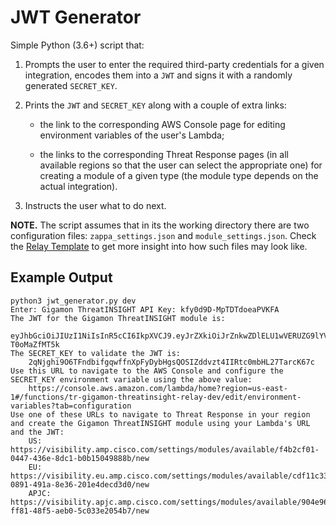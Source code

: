 # JWT Generator

Simple Python (3.6+) script that:

1. Prompts the user to enter the required third-party credentials for a given
integration, encodes them into a `JWT` and signs it with a randomly generated
`SECRET_KEY`.

2. Prints the `JWT` and `SECRET_KEY` along with a couple of extra links:

   - the link to the corresponding AWS Console page for editing environment
   variables of the user's Lambda;

   - the links to the corresponding Threat Response pages (in all available
   regions so that the user can select the appropriate one) for creating a
   module of a given type (the module type depends on the actual integration).

3. Instructs the user what to do next.

**NOTE.** The script assumes that in its the working directory there are two
configuration files: `zappa_settings.json` and `module_settings.json`. Check
the [Relay Template](https://github.com/CiscoSecurity/tr-05-serverless-relay)
to get more insight into how such files may look like.

## Example Output

```
python3 jwt_generator.py dev
Enter: Gigamon ThreatINSIGHT API Key: kfy0d9D-MpTDTdoeaPVKFA
The JWT for the Gigamon ThreatINSIGHT module is:
    eyJhbGciOiJIUzI1NiIsInR5cCI6IkpXVCJ9.eyJrZXkiOiJrZnkwZDlELU1wVERUZG9lYVBWS0ZBIn0.QWE9wwC2U_6UeJaav2kUXPFTF3aljGL-T0oMaZfMT5k
The SECRET_KEY to validate the JWT is:
    2qNjghi9O6TFndbifgqwffnXpFyDybHgsQOSIZddvzt4IIRtc0mbHL27TarcK67c
Use this URL to navigate to the AWS Console and configure the SECRET_KEY environment variable using the above value:
    https://console.aws.amazon.com/lambda/home?region=us-east-1#/functions/tr-gigamon-threatinsight-relay-dev/edit/environment-variables?tab=configuration
Use one of these URLs to navigate to Threat Response in your region and create the Gigamon ThreatINSIGHT module using your Lambda's URL and the JWT:
    US: https://visibility.amp.cisco.com/settings/modules/available/f4b2cf01-0447-436e-8dc1-b0b15049888b/new
    EU: https://visibility.eu.amp.cisco.com/settings/modules/available/cdf11c33-0891-491a-8e36-201e4decd3d0/new
    APJC: https://visibility.apjc.amp.cisco.com/settings/modules/available/904e961f-ff81-48f5-aeb0-5c033e2054b7/new
```
